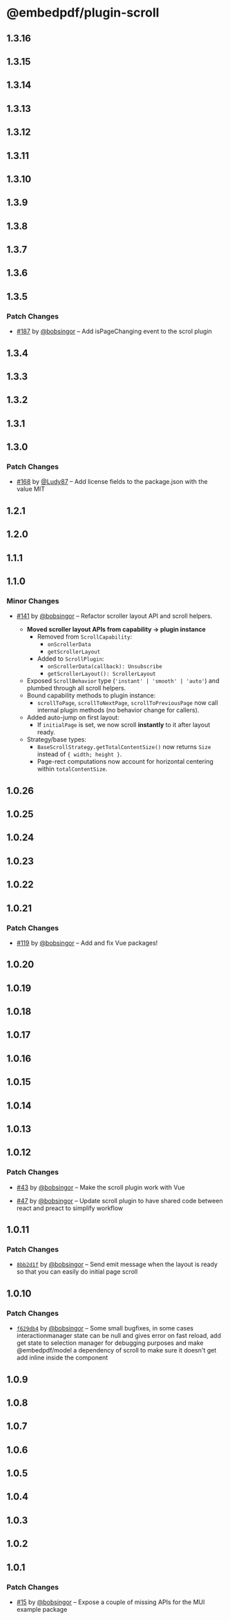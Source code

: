 # @embedpdf/plugin-scroll

## 1.3.16

## 1.3.15

## 1.3.14

## 1.3.13

## 1.3.12

## 1.3.11

## 1.3.10

## 1.3.9

## 1.3.8

## 1.3.7

## 1.3.6

## 1.3.5

### Patch Changes

- [#187](https://github.com/embedpdf/embed-pdf-viewer/pull/187) by [@bobsingor](https://github.com/bobsingor) – Add isPageChanging event to the scrol plugin

## 1.3.4

## 1.3.3

## 1.3.2

## 1.3.1

## 1.3.0

### Patch Changes

- [#168](https://github.com/embedpdf/embed-pdf-viewer/pull/168) by [@Ludy87](https://github.com/Ludy87) – Add license fields to the package.json with the value MIT

## 1.2.1

## 1.2.0

## 1.1.1

## 1.1.0

### Minor Changes

- [#141](https://github.com/embedpdf/embed-pdf-viewer/pull/141) by [@bobsingor](https://github.com/bobsingor) – Refactor scroller layout API and scroll helpers.

  - **Moved scroller layout APIs from capability → plugin instance**
    - Removed from `ScrollCapability`:
      - `onScrollerData`
      - `getScrollerLayout`
    - Added to `ScrollPlugin`:
      - `onScrollerData(callback): Unsubscribe`
      - `getScrollerLayout(): ScrollerLayout`
  - Exposed `ScrollBehavior` type (`'instant' | 'smooth' | 'auto'`) and plumbed through all scroll helpers.
  - Bound capability methods to plugin instance:
    - `scrollToPage`, `scrollToNextPage`, `scrollToPreviousPage` now call internal plugin methods (no behavior change for callers).
  - Added auto-jump on first layout:
    - If `initialPage` is set, we now scroll **instantly** to it after layout ready.
  - Strategy/base types:
    - `BaseScrollStrategy.getTotalContentSize()` now returns `Size` instead of `{ width; height }`.
    - Page-rect computations now account for horizontal centering within `totalContentSize`.

## 1.0.26

## 1.0.25

## 1.0.24

## 1.0.23

## 1.0.22

## 1.0.21

### Patch Changes

- [#119](https://github.com/embedpdf/embed-pdf-viewer/pull/119) by [@bobsingor](https://github.com/bobsingor) – Add and fix Vue packages!

## 1.0.20

## 1.0.19

## 1.0.18

## 1.0.17

## 1.0.16

## 1.0.15

## 1.0.14

## 1.0.13

## 1.0.12

### Patch Changes

- [#43](https://github.com/embedpdf/embed-pdf-viewer/pull/43) by [@bobsingor](https://github.com/bobsingor) – Make the scroll plugin work with Vue

- [#47](https://github.com/embedpdf/embed-pdf-viewer/pull/47) by [@bobsingor](https://github.com/bobsingor) – Update scroll plugin to have shared code between react and preact to simplify workflow

## 1.0.11

### Patch Changes

- [`8bb2d1f`](https://github.com/embedpdf/embed-pdf-viewer/commit/8bb2d1f56280ea227b323ec0cdd90478d076ad97) by [@bobsingor](https://github.com/bobsingor) – Send emit message when the layout is ready so that you can easily do initial page scroll

## 1.0.10

### Patch Changes

- [`f629db4`](https://github.com/embedpdf/embed-pdf-viewer/commit/f629db47e1a2693e913defbc1a9e76912af945e3) by [@bobsingor](https://github.com/bobsingor) – Some small bugfixes, in some cases interactionmanager state can be null and gives error on fast reload, add get state to selection manager for debugging purposes and make @embedpdf/model a dependency of scroll to make sure it doesn't get add inline inside the component

## 1.0.9

## 1.0.8

## 1.0.7

## 1.0.6

## 1.0.5

## 1.0.4

## 1.0.3

## 1.0.2

## 1.0.1

### Patch Changes

- [#15](https://github.com/embedpdf/embed-pdf-viewer/pull/15) by [@bobsingor](https://github.com/bobsingor) – Expose a couple of missing APIs for the MUI example package
